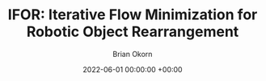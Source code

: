 ---
layout: post
title:  "IFOR: Iterative Flow Minimization for Robotic Object Rearrangement"
date:   2022-06-01 00:00:00 +00:00
image: /images/ossid.jpg
categories: research
author: "Brian Okorn"
venue: "Conference on Computer Vision and Pattern Recognition (CVPR)"
authors: "Ankit Goyal, Arsalan Mousavian, Chris Paxton, Yu-Wei Chao, <strong>Brian Okorn</strong>, Jia Deng, Dieter Fox"
---
